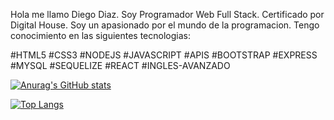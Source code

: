 Hola me llamo Diego Diaz. Soy Programador Web Full Stack. Certificado por Digital House. 
Soy un apasionado por el mundo de la programacion. Tengo conocimiento en las siguientes tecnologias:

#HTML5 #CSS3 #NODEJS #JAVASCRIPT #APIS #BOOTSTRAP #EXPRESS #MYSQL #SEQUELIZE #REACT #INGLES-AVANZADO


[![Anurag's GitHub stats](https://github-readme-stats.vercel.app/api?username=diegocarlosdiaz)](https://github.com/anuraghazra/github-readme-stats)

[![Top Langs](https://github-readme-stats.vercel.app/api/top-langs/?username=diegocarlosdiaz&layout=compact)](https://github.com/anuraghazra/github-readme-stats)

